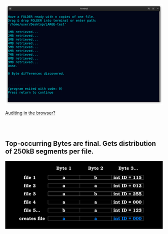 <!--
Preserve any file by storing copies, then retrieve it from all (corrupted) copies.
-->



<p align="center">
  <img src="https://raw.githubusercontent.com/compromise-evident/Overkillintegrity/main/Other/Terminal_67458c43f9338090b7431440b32c7583bc811303c05231b6405a4ccde1742be7.png">
</p>

[Auditing in the browser?](https://coliru.stacked-crooked.com/a/95e1f57bbe785701)

<br>
<br>

## Top-occurring Bytes are final. Gets distribution of 250kB segments per file.

<p align="center">
  <img src="https://github.com/compromise-evident/Overkillintegrity/blob/main/Other/Sample_46e6ff8d78b7182859963682d214bcec46c0e29fd5d1f3750c042940fa8fa082.png">
</p>
